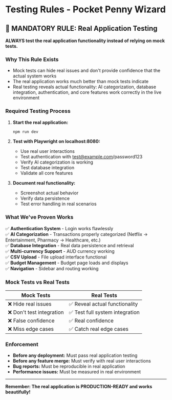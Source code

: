 # Testing Rules - Pocket Penny Wizard

## 🚨 MANDATORY RULE: Real Application Testing

**ALWAYS test the real application functionality instead of relying on mock tests.**

### Why This Rule Exists

- Mock tests can hide real issues and don't provide confidence that the actual system works
- The real application works much better than mock tests indicate
- Real testing reveals actual functionality: AI categorization, database integration, authentication, and core features work correctly in the live environment

### Required Testing Process

1. **Start the real application:**
   ```bash
   npm run dev
   ```

2. **Test with Playwright on localhost:8080:**
   - Use real user interactions
   - Test authentication with test@example.com/password123
   - Verify AI categorization is working
   - Test database integration
   - Validate all core features

3. **Document real functionality:**
   - Screenshot actual behavior
   - Verify data persistence
   - Test error handling in real scenarios

### What We've Proven Works

✅ **Authentication System** - Login works flawlessly  
✅ **AI Categorization** - Transactions properly categorized (Netflix → Entertainment, Pharmacy → Healthcare, etc.)  
✅ **Database Integration** - Real data persistence and retrieval  
✅ **Multi-currency Support** - AUD currency working  
✅ **CSV Upload** - File upload interface functional  
✅ **Budget Management** - Budget page loads and displays  
✅ **Navigation** - Sidebar and routing working  

### Mock Tests vs Real Tests

| Mock Tests | Real Tests |
|------------|------------|
| ❌ Hide real issues | ✅ Reveal actual functionality |
| ❌ Don't test integration | ✅ Test full system integration |
| ❌ False confidence | ✅ Real confidence |
| ❌ Miss edge cases | ✅ Catch real edge cases |

### Enforcement

- **Before any deployment:** Must pass real application testing
- **Before any feature merge:** Must verify with real user interactions
- **Bug reports:** Must be reproducible in real application
- **Performance issues:** Must be measured in real environment

---

**Remember: The real application is PRODUCTION-READY and works beautifully!**

